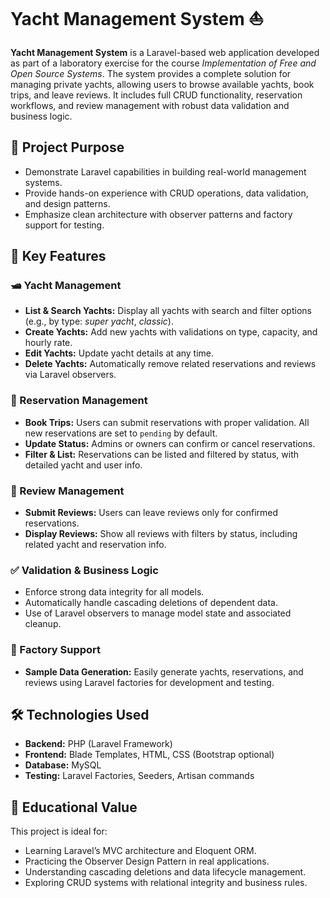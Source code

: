# Yacht Management System ⛵

**Yacht Management System** is a Laravel-based web application developed as part of a laboratory exercise for the course *Implementation of Free and Open Source Systems*. The system provides a complete solution for managing private yachts, allowing users to browse available yachts, book trips, and leave reviews. It includes full CRUD functionality, reservation workflows, and review management with robust data validation and business logic.

## 🎯 Project Purpose
- Demonstrate Laravel capabilities in building real-world management systems.
- Provide hands-on experience with CRUD operations, data validation, and design patterns.
- Emphasize clean architecture with observer patterns and factory support for testing.

## 🌟 Key Features

### 🛥️ Yacht Management
- **List & Search Yachts:** Display all yachts with search and filter options (e.g., by type: *super yacht*, *classic*).
- **Create Yachts:** Add new yachts with validations on type, capacity, and hourly rate.
- **Edit Yachts:** Update yacht details at any time.
- **Delete Yachts:** Automatically remove related reservations and reviews via Laravel observers.

### 📆 Reservation Management
- **Book Trips:** Users can submit reservations with proper validation. All new reservations are set to `pending` by default.
- **Update Status:** Admins or owners can confirm or cancel reservations.
- **Filter & List:** Reservations can be listed and filtered by status, with detailed yacht and user info.

### 📝 Review Management
- **Submit Reviews:** Users can leave reviews only for confirmed reservations.
- **Display Reviews:** Show all reviews with filters by status, including related yacht and reservation info.

### ✅ Validation & Business Logic
- Enforce strong data integrity for all models.
- Automatically handle cascading deletions of dependent data.
- Use of Laravel observers to manage model state and associated cleanup.

### 🧪 Factory Support
- **Sample Data Generation:** Easily generate yachts, reservations, and reviews using Laravel factories for development and testing.

## 🛠️ Technologies Used
- **Backend:** PHP (Laravel Framework)
- **Frontend:** Blade Templates, HTML, CSS (Bootstrap optional)
- **Database:** MySQL
- **Testing:** Laravel Factories, Seeders, Artisan commands

## 🚀 Educational Value
This project is ideal for:
- Learning Laravel’s MVC architecture and Eloquent ORM.
- Practicing the Observer Design Pattern in real applications.
- Understanding cascading deletions and data lifecycle management.
- Exploring CRUD systems with relational integrity and business rules.
